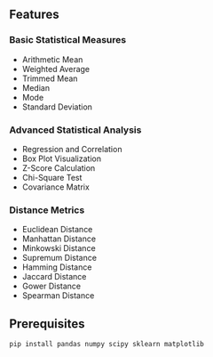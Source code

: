 ## Features

### Basic Statistical Measures
- Arithmetic Mean
- Weighted Average
- Trimmed Mean
- Median
- Mode
- Standard Deviation

### Advanced Statistical Analysis
- Regression and Correlation
- Box Plot Visualization
- Z-Score Calculation
- Chi-Square Test
- Covariance Matrix

### Distance Metrics
- Euclidean Distance
- Manhattan Distance
- Minkowski Distance
- Supremum Distance
- Hamming Distance
- Jaccard Distance
- Gower Distance
- Spearman Distance

## Prerequisites

```python
pip install pandas numpy scipy sklearn matplotlib
